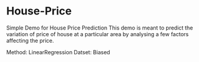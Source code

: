 # House-Price
Simple Demo for House Price Prediction 
This demo is meant to predict the variation of price of house at a particular area by analysing a few factors affecting the price.

Method: LinearRegression
Datset: Biased

